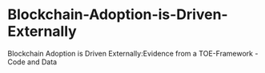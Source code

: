 # Blockchain-Adoption-is-Driven-Externally
Blockchain Adoption is Driven Externally:Evidence from a TOE-Framework - Code and Data

